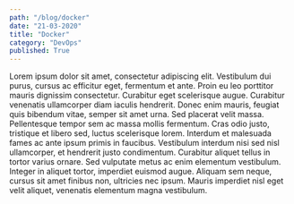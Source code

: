 ```yaml
---
path: "/blog/docker"
date: "21-03-2020"
title: "Docker"
category: "DevOps"
published: True
---
```

Lorem ipsum dolor sit amet, consectetur adipiscing elit. Vestibulum dui purus, cursus ac efficitur eget, fermentum et ante. Proin eu leo porttitor mauris dignissim consectetur. Curabitur eget scelerisque augue. Curabitur venenatis ullamcorper diam iaculis hendrerit. Donec enim mauris, feugiat quis bibendum vitae, semper sit amet urna. Sed placerat velit massa. Pellentesque tempor sem ac massa mollis fermentum. Cras odio justo, tristique et libero sed, luctus scelerisque lorem. Interdum et malesuada fames ac ante ipsum primis in faucibus. Vestibulum interdum nisi sed nisl ullamcorper, et hendrerit justo condimentum. Curabitur aliquet tellus in tortor varius ornare. Sed vulputate metus ac enim elementum vestibulum. Integer in aliquet tortor, imperdiet euismod augue. Aliquam sem neque, cursus sit amet finibus non, ultricies nec ipsum. Mauris imperdiet nisl eget velit aliquet, venenatis elementum magna vestibulum.